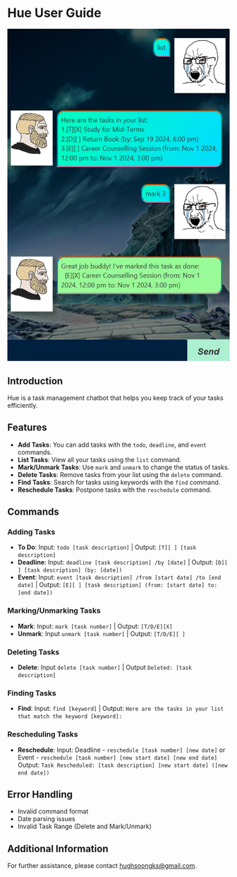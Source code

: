 # Hue User Guide


![UI Screenshot](Ui.png)


## Introduction
Hue is a task management chatbot that helps you keep track of your tasks efficiently.


## Features
- **Add Tasks**: You can add tasks with the `todo`, `deadline`, and `event` commands.
- **List Tasks**: View all your tasks using the `list` command.
- **Mark/Unmark Tasks**: Use `mark` and `unmark` to change the status of tasks.
- **Delete Tasks**: Remove tasks from your list using the `delete` command.
- **Find Tasks**: Search for tasks using keywords with the `find` command.
- **Reschedule Tasks**: Postpone tasks with the `reschedule` command.

## Commands


### Adding Tasks
- **To Do**: Input: `todo [task description]` | Output: `[T][ ] [task description]`
- **Deadline**: Input: `deadline [task description] /by [date]` | Output: `[D][ ] [task description] (by: [date])`
- **Event**: Input: `event [task description] /from [start date] /to [end date]` | Output: `[E][ ] [task description] (from: [start date] to: [end date])`
### Marking/Unmarking Tasks
- **Mark**: Input: `mark [task number]` | Output: `[T/D/E][X]`
- **Unmark**: Input `unmark [task number]` | Output: `[T/D/E][ ]`

### Deleting Tasks
- **Delete**: Input `delete [task number]` | Output `Deleted: [task description]`

### Finding Tasks
- **Find**: Input: `find [keyword]` | Output: `Here are the tasks in your list that match the keyword [keyword]:`

### Rescheduling Tasks
- **Reschedule**: Input: Deadline - `reschedule [task number] [new date]` or Event - `reschedule [task number] [new start date] [new end date]` Output: `Task Rescheduled: [task description] [new start date] ([new end date])`

## Error Handling
- Invalid command format
- Date parsing issues
- Invalid Task Range (Delete and Mark/Unmark)

## Additional Information
For further assistance, please contact hughsoongks@gmail.com.